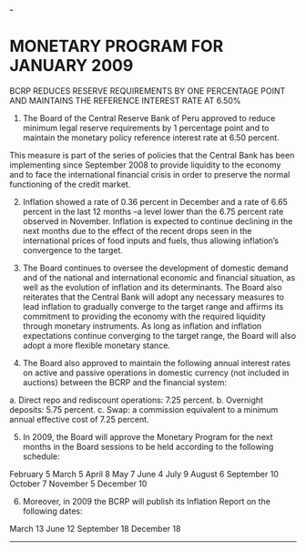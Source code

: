 **-**

# MONETARY PROGRAM FOR JANUARY 2009
 BCRP REDUCES RESERVE REQUIREMENTS BY ONE PERCENTAGE POINT AND MAINTAINS THE REFERENCE INTEREST RATE AT 6.50%

1. The Board of the Central Reserve Bank of Peru approved to reduce minimum legal
reserve requirements by 1 percentage point and to maintain the monetary policy
reference interest rate at 6.50 percent.

This measure is part of the series of policies that the Central Bank has been
implementing since September 2008 to provide liquidity to the economy and to face the
international financial crisis in order to preserve the normal functioning of the credit
market.

2. Inflation showed a rate of 0.36 percent in December and a rate of 6.65 percent in the last
12 months –a level lower than the 6.75 percent rate observed in November. Inflation is
expected to continue declining in the next months due to the effect of the recent drops
seen in the international prices of food inputs and fuels, thus allowing inflation’s
convergence to the target.

3. The Board continues to oversee the development of domestic demand and of the
national and international economic and financial situation, as well as the evolution of
inflation and its determinants. The Board also reiterates that the Central Bank will adopt
any necessary measures to lead inflation to gradually converge to the target range and
affirms its commitment to providing the economy with the required liquidity through
monetary instruments. As long as inflation and inflation expectations continue converging
to the target range, the Board will also adopt a more flexible monetary stance.

4. The Board also approved to maintain the following annual interest rates on active and
passive operations in domestic currency (not included in auctions) between the BCRP
and the financial system:

a. Direct repo and rediscount operations: 7.25 percent.
b. Overnight deposits: 5.75 percent.
c. Swap: a commission equivalent to a minimum annual effective cost of 7.25
percent.

5. In 2009, the Board will approve the Monetary Program for the next months in the Board
sessions to be held according to the following schedule:

February 5 March 5 April 8 May 7
June 4 July 9 August 6 September 10
October 7 November 5 December 10

6. Moreover, in 2009 the BCRP will publish its Inflation Report on the following dates:

March 13 June 12 September 18 December 18


-----

